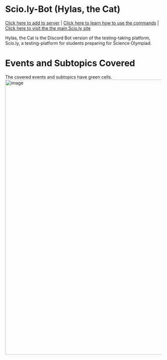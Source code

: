 # Scio.ly-Bot (Hylas, the Cat)
[Click here to add to server](https://discord.com/oauth2/authorize?client_id=1400979720614711327&permissions=8&integration_type=0&scope=bot+applications.commands) |
[Click here to learn how to use the commands](https://discord.com/oauth2/authorize?client_id=1400979720614711327&permissions=8&integration_type=0&scope=bot+applications.commands) |
[Click here to visit the the main Scio.ly site](https://scio.ly/)

Hylas, the Cat is the Discord Bot version of the testing-taking platform, Scio.ly, a testing-platform for students preparing for Science Olympiad.
# Events and Subtopics Covered
The covered events and subtopics have green cells.
<img width="1405" height="885" alt="image" src="https://github.com/user-attachments/assets/f41d8305-b7b3-4f6a-9f0a-42dabf15243c" />

